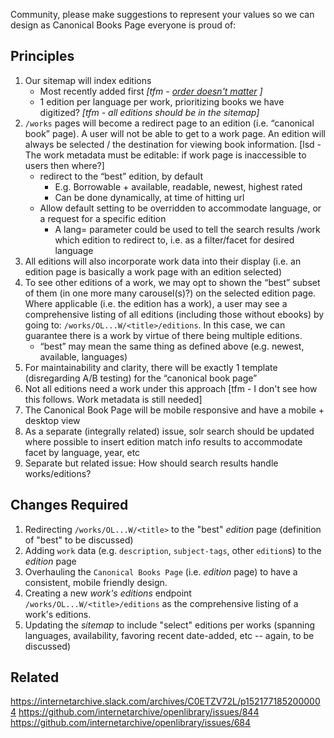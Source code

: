 Community, please make suggestions to represent your values so we can design as Canonical Books Page everyone is proud of:

## Principles

1. Our sitemap will index editions
    - Most recently added first _[tfm - [order doesn't matter](https://www.sitemaps.org/faq.html#faq_url_position) ]_
    - 1 edition per language per work, prioritizing books we have digitized? _[tfm - all editions should be in the sitemap]_
2. `/works` pages will become a redirect page to an edition (i.e. “canonical book” page). A user will not be able to get to a work page. An edition will always be selected / the destination for viewing book information. [lsd - The work metadata must be editable: if work page is inaccessible to users then where?] 
    - redirect to the “best” edition, by default
        - E.g. Borrowable + available, readable, newest, highest rated
        - Can be done dynamically, at time of hitting url
    - Allow default setting to be overridden to accommodate language, or a request for a specific edition
        - A lang= parameter could be used to tell the search results /work which edition to redirect to, i.e. as a filter/facet for desired language
3. All editions will also incorporate work data into their display (i.e. an edition page is basically a work page with an edition selected)
4. To see other editions of a work, we may opt to shown the “best” subset of them (in one more many carousel(s)?) on the selected edition page. Where applicable (i.e. the edition has a work), a user may see a comprehensive listing of all editions (including those without ebooks) by going to: `/works/OL...W/<title>/editions`. In this case, we can guarantee there is a work by virtue of there being multiple editions.
    - “best” may mean the same thing as defined above (e.g. newest, available, languages)
5. For maintainability and clarity, there will be exactly 1 template (disregarding A/B testing) for the “canonical book page”
6. Not all editions need a work under this approach [tfm - I don't see how this follows. Work metadata is still needed] 
7. The Canonical Book Page will be mobile responsive and have a mobile + desktop view
8. As a separate (integrally related) issue, solr search should be updated where possible to insert edition match info results to accommodate facet by language, year, etc
9. Separate but related issue: How should search results handle works/editions?

## Changes Required

1. Redirecting `/works/OL...W/<title>` to the "best" *edition* page (definition of "best" to be discussed)
2. Adding `work` data (e.g. `description`, `subject-tags`, other `edition`s) to the *edition* page
3. Overhauling the `Canonical Books Page` (i.e. *edition* page) to have a consistent, mobile friendly design.
4. Creating a new *work's editions* endpoint `/works/OL...W/<title>/editions` as the comprehensive listing of a work's editions.
5. Updating the *sitemap* to include "select" editions per works (spanning languages, availability, favoring recent date-added, etc -- again, to be discussed)

## Related

https://internetarchive.slack.com/archives/C0ETZV72L/p1521771852000004
https://github.com/internetarchive/openlibrary/issues/844
https://github.com/internetarchive/openlibrary/issues/684